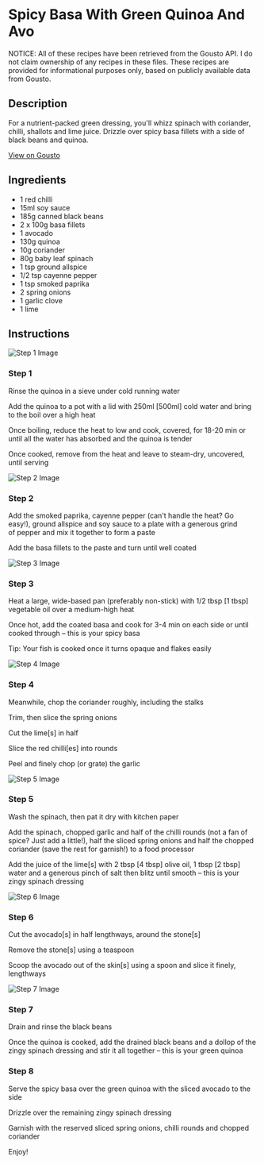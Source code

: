 # Spicy Basa With Green Quinoa And Avo

NOTICE: All of these recipes have been retrieved from the Gousto API. I do not claim ownership of any recipes in these files. These recipes are provided for informational purposes only, based on publicly available data from Gousto.

## Description

For a nutrient-packed green dressing, you'll whizz spinach with coriander, chilli, shallots and lime juice. Drizzle over spicy basa fillets with a side of black beans and quinoa. 

[View on Gousto](https://www.gousto.co.uk/recipes/cookbook/spicy-basa-with-green-quinoa-and-avo)

## Ingredients

- 1 red chilli
- 15ml soy sauce
- 185g canned black beans
- 2 x 100g basa fillets
- 1 avocado
- 130g quinoa
- 10g coriander
- 80g baby leaf spinach
- 1 tsp ground allspice
- 1/2 tsp cayenne pepper
- 1 tsp smoked paprika
- 2 spring onions
- 1 garlic clove
- 1 lime

## Instructions

![Step 1 Image](https://production-media.gousto.co.uk/cms/recipe-step-image/Step-1-1634024202149-x200.jpg)

### Step 1

Rinse the quinoa in a sieve under cold running water

Add the quinoa to a pot with a lid with 250ml <span class="text-danger">[500ml]</span> cold water and bring to the boil over a high heat

Once boiling, reduce the heat to low and cook, covered, for 18-20 min or until all the water has absorbed and the quinoa is tender

Once cooked, remove from the heat and leave to steam-dry, uncovered, until serving

![Step 2 Image](https://production-media.gousto.co.uk/cms/recipe-step-image/Step-2-1634024210979-x200.jpg)

### Step 2

Add the smoked paprika, cayenne pepper (can't handle the heat? Go easy!), ground allspice and soy sauce to a plate with a generous grind of pepper and mix it together to form a paste

Add the basa fillets to the paste and turn until well coated

![Step 3 Image](https://production-media.gousto.co.uk/cms/recipe-step-image/Step-3-1634024251718-x200.jpg)

### Step 3

Heat a large, wide-based pan (preferably non-stick) with 1/2 tbsp <span class="text-danger">[1 tbsp] </span>vegetable oil over a medium-high heat

Once hot, add the coated basa and cook for 3-4 min on each side or until cooked through – this is your spicy basa

Tip: Your fish is cooked once it turns opaque and flakes easily

![Step 4 Image](https://production-media.gousto.co.uk/cms/recipe-step-image/Step-4-Shallot-1634719668109-x200.jpg)

### Step 4

Meanwhile, chop the coriander roughly, including the stalks

Trim, then slice the spring onions

Cut the lime<span class="text-danger">[s]</span> in half

Slice the red chilli<span class="text-danger">[es]</span> into rounds

Peel and finely chop (or grate) the garlic

![Step 5 Image](https://production-media.gousto.co.uk/cms/recipe-step-image/Step-5-1634024306404-x200.jpg)

### Step 5

Wash the spinach, then pat it dry with kitchen paper

Add the spinach, chopped garlic and half of the chilli rounds (not a fan of spice? Just add a little!), half the sliced spring onions and half the chopped coriander (save the rest for garnish!) to a food processor

Add the juice of the lime<span class="text-danger">[s]</span> with 2 tbsp <span class="text-danger">[4 tbsp]</span> olive oil, 1 tbsp <span class="text-danger">[2 tbsp]</span> water and a generous pinch of salt then blitz until smooth – this is your zingy spinach dressing

![Step 6 Image](https://production-media.gousto.co.uk/cms/recipe-step-image/Step-6-1634024314177-x200.jpg)

### Step 6

Cut the avocado<span class="text-danger">[s]</span> in half lengthways, around the stone<span class="text-danger">[s]</span>

Remove the stone<span class="text-danger">[s]</span> using a teaspoon

Scoop the avocado out of the skin<span class="text-danger">[s] </span>using a spoon and slice it finely, lengthways

![Step 7 Image](https://production-media.gousto.co.uk/cms/recipe-step-image/Step-7-1634024353873-x200.jpg)

### Step 7

Drain and rinse the black beans

Once the quinoa is cooked, add the drained black beans and a dollop of the zingy spinach dressing and stir it all together – this is your green quinoa

### Step 8

Serve the spicy basa over the green quinoa with the sliced avocado to the side

Drizzle over the remaining zingy spinach dressing

Garnish with the reserved sliced spring onions, chilli rounds and chopped coriander

Enjoy!

